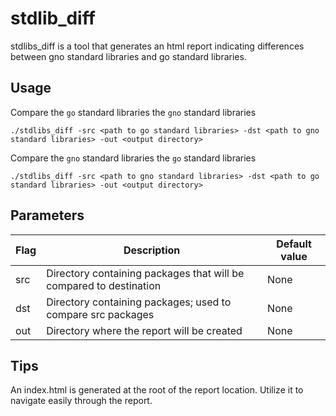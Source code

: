 # stdlib_diff

stdlibs_diff is a tool that generates an html report indicating differences between gno standard libraries and go standard libraries.

## Usage

Compare the `go` standard libraries the `gno` standard libraries

```shell
./stdlibs_diff -src <path to go standard libraries> -dst <path to gno standard libraries> -out <output directory>
```

Compare the `gno` standard libraries the `go` standard libraries

```shell
./stdlibs_diff -src <path to gno standard libraries> -dst <path to go standard libraries> -out <output directory>
```


## Parameters

| Flag       | Description                                                        | Default value |
| ---------- | ------------------------------------------------------------------ | ------------- |
| src        | Directory containing packages that will be compared to destination | None          |
| dst        | Directory containing packages; used to compare src packages        | None          |
| out        | Directory where the report will be created                         | None          |

## Tips

An index.html is generated at the root of the report location. Utilize it to navigate easily through the report.

